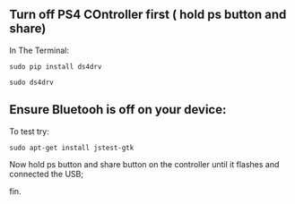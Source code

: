 ## Turn off PS4 COntroller first (  hold ps button and share)

In The Terminal:

``` 
sudo pip install ds4drv

sudo ds4drv
```

## Ensure Bluetooh is off on your device:


To test try:

`sudo apt-get install jstest-gtk`


Now hold ps button and share button on the controller until it flashes and connected the USB;

fin.

